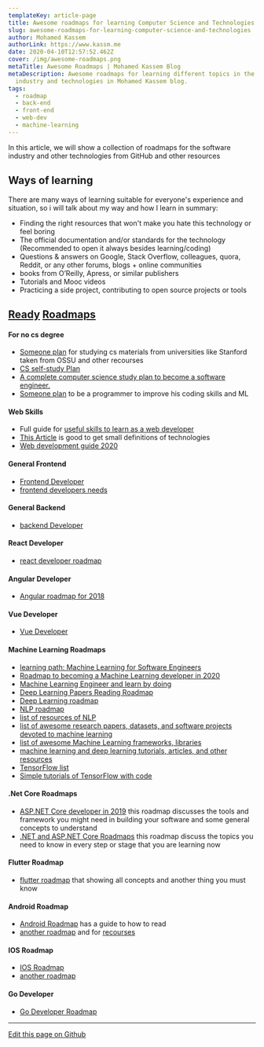 ```yaml
---
templateKey: article-page
title: Awesome roadmaps for learning Computer Science and Technologies
slug: awesome-roadmaps-for-learning-computer-science-and-technologies
author: Mohamed Kassem
authorLink: https://www.kassm.me
date: 2020-04-10T12:57:52.462Z
cover: /img/awesome-roadmaps.png
metaTitle: Awesome Roadmaps | Mohamed Kassem Blog
metaDescription: Awesome roadmaps for learning different topics in the software
  industry and technologies in Mohamed Kassem blog.
tags:
  - roadmap
  - back-end
  - front-end
  - web-dev
  - machine-learning
---
```


In this article, we will show a collection of roadmaps for the software industry and other technologies from GitHub and other resources

## Ways of learning

There are many ways of learning suitable for everyone's experience and situation, so i will talk about my way and how I learn in summary:

- Finding the right resources that won't make you hate this technology or feel boring
- The official documentation and/or standards for the technology (Recommended to open it always besides learning/coding)
- Questions & answers on Google, Stack Overflow, colleagues, quora, Reddit, or any other forums, blogs + online communities
- books from O’Reilly, Apress, or similar publishers
- Tutorials and Mooc videos
- Practicing a side project, contributing to open source projects or tools

## [Ready](https://github.com/orsanawwad/awesome-roadmaps "Ready") [Roadmaps](https://github.com/liuchong/awesome-roadmaps "Roadmaps")

#### For no cs degree

- [Someone plan](https://docs.google.com/spreadsheets/d/1k68FCaomytLylMsA9Ux0jASsfCVp1M8lNnXZk-BqaNs/edit) for studying cs materials from universities like Stanford taken from OSSU and other recourses
- [CS self-study Plan](https://github.com/leniquenoralez/computer-science-self-study-plan)
- [A complete computer science study plan to become a software engineer.](https://github.com/jwasham/coding-interview-university)
- [Someone plan](https://github.com/IMSoley/cs-study-plan) to be a programmer to improve his coding skills and ML

#### Web Skills

- Full guide for [useful skills to learn as a web developer](https://andreasbm.github.io/web-skills/)
- [This Article](https://levelup.gitconnected.com/the-2020-web-developer-roadmap-76503ddfb327) is good to get small definitions of technologies
- [Web development guide 2020](https://github.com/andrews1022/web-development-2020-course-list)

#### General Frontend

- [Frontend Developer](https://roadmap.sh/frontend)
- [frontend developers needs](https://github.com/helloroman/frontend-roadmap)

#### General Backend

- [backend Developer](https://roadmap.sh/backend)

#### React Developer

- [react developer roadmap](https://github.com/adam-golab/react-developer-roadmap)

#### Angular Developer

- [Angular roadmap for 2018](https://github.com/sulco/angular-developer-roadmap)

#### Vue Developer

- [Vue Developer](https://github.com/flaviocopes/vue-developer-roadmap)

#### Machine Learning Roadmaps

- [learning path: Machine Learning for Software Engineers](https://github.com/ZuzooVn/machine-learning-for-software-engineers)
- [Roadmap to becoming a Machine Learning developer in 2020](https://github.com/JsonChao/ML-Roadmap)
- [Machine Learning Engineer and learn by doing](https://github.com/samehamin/StudyPlan/blob/master/Machine%20Learning%20Engineer.md)
- [Deep Learning Papers Reading Roadmap](https://github.com/floodsung/Deep-Learning-Papers-Reading-Roadmap)
- [Deep Learning roadmap](https://github.com/machinelearningmindset/deep-learning-roadmap)
- [NLP roadmap](https://github.com/graykode/nlp-roadmap)
- [list of resources of NLP](https://github.com/keon/awesome-nlp)
- [list of awesome research papers, datasets, and software projects devoted to machine learning](https://github.com/src-d/awesome-machine-learning-on-source-code)
- [list of awesome Machine Learning frameworks, libraries](https://github.com/josephmisiti/awesome-machine-learning)
- [machine learning and deep learning tutorials, articles, and other resources](https://github.com/ujjwalkarn/Machine-Learning-Tutorials)
- [TensorFlow list ](https://github.com/jtoy/awesome-tensorflow)
- [Simple tutorials of TensorFlow with code](https://github.com/nlintz/TensorFlow-Tutorials)

#### .Net Core Roadmaps

- [ASP.NET Core developer in 2019](https://github.com/MoienTajik/AspNetCore-Developer-Roadmap) this roadmap discusses the tools and framework you might need in building your software and some general concepts to understand
- [.NET and ASP.NET Core Roadmaps](https://github.com/phongnguyend/Practical.NET) this roadmap discuss the topics you need to know in every step or stage that you are learning now

#### Flutter Roadmap

- [flutter roadmap](https://github.com/olexale/flutter_roadmap) that showing all concepts and another thing you must know

#### Android Roadmap

- [Android Roadmap](https://github.com/mobile-roadmap/android-developer-roadmap) has a guide to how to read
- [another roadmap](https://github.com/MindorksOpenSource/android-developer-roadmap) and for [recourses](https://mindorks.com/android-app-development-online-course)

#### IOS Roadmap

- [IOS Roadmap](https://github.com/godrm/mobile-developer-roadmap)
- [another roadmap](https://github.com/BohdanOrlov/iOS-Developer-Roadmap)

#### Go Developer

- [Go Developer Roadmap](https://github.com/Alikhll/golang-developer-roadmap)

<hr>

[Edit this page on Github](https://github.com/mkassm/awesome_roadmaps/blob/master/README.md)
